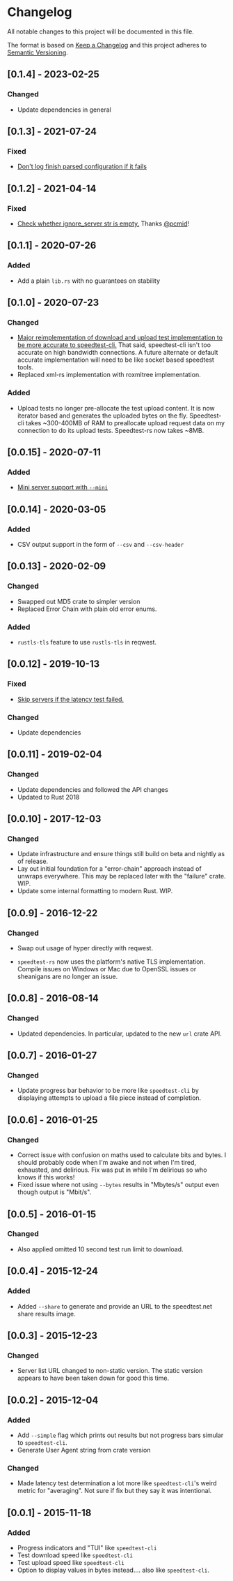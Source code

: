 # Changelog
All notable changes to this project will be documented in this file.

The format is based on [Keep a Changelog](http://keepachangelog.com/en/1.0.0/)
and this project adheres to [Semantic Versioning](http://semver.org/spec/v2.0.0.html).

## [0.1.4] - 2023-02-25

### Changed

- Update dependencies in general

## [0.1.3] - 2021-07-24
### Fixed
- [Don't log finish parsed configuration if it fails](https://github.com/nelsonjchen/speedtest-rs/pull/84)

## [0.1.2] - 2021-04-14
### Fixed
- [Check whether ignore_server str is empty.](https://github.com/nelsonjchen/speedtest-rs/pull/78) Thanks [@pcmid](https://github.com/pcmid)!

## [0.1.1] - 2020-07-26
### Added
- Add a plain `lib.rs` with no guarantees on stability

## [0.1.0] - 2020-07-23
### Changed
- [Major reimplementation of download and upload test implementation to be more accurate to speedtest-cli.](https://github.com/nelsonjchen/speedtest-rs/pull/74)
  That said, speedtest-cli isn't too accurate on high bandwidth connections.
  A future alternate or default accurate implementation will need to be like socket based speedtest tools.
- Replaced xml-rs implementation with roxmltree implementation.

### Added
- Upload tests no longer pre-allocate the test upload content. It is now iterator based and generates the uploaded bytes on the fly.
  Speedtest-cli takes ~300-400MB of RAM to preallocate upload request data on my connection to do its upload tests.
  Speedtest-rs now takes ~8MB.

## [0.0.15] - 2020-07-11
### Added
- [Mini server support with `--mini`](https://github.com/nelsonjchen/speedtest-rs/pull/72)

## [0.0.14] - 2020-03-05
### Added
- CSV output support in the form of `--csv` and `--csv-header`

## [0.0.13] - 2020-02-09
### Changed
- Swapped out MD5 crate to simpler version
- Replaced Error Chain with plain old error enums.

### Added
- `rustls-tls` feature to use `rustls-tls` in reqwest.

## [0.0.12] - 2019-10-13
### Fixed
- [Skip servers if the latency test failed.](https://github.com/nelsonjchen/speedtest-rs/pull/22)
### Changed
- Update dependencies

## [0.0.11] - 2019-02-04
### Changed
- Update dependencies and followed the API changes
- Updated to Rust 2018

## [0.0.10] - 2017-12-03
### Changed
- Update infrastructure and ensure things still build on beta and nightly as of
  release.
- Lay out initial foundation for a "error-chain" approach instead of unwraps
  everywhere. This may be replaced later with the "failure" crate. WIP.
- Update some internal formatting to modern Rust. WIP.

## [0.0.9] - 2016-12-22
### Changed
- Swap out usage of hyper directly with reqwest.

- `speedtest-rs` now uses the platform's native TLS implementation. Compile
  issues on Windows or Mac due to OpenSSL issues or sheanigans are no
  longer an issue.

## [0.0.8] - 2016-08-14

### Changed

- Updated dependencies. In particular, updated to the new `url` crate API.

## [0.0.7] - 2016-01-27

### Changed

- Update progress bar behavior to be more like `speedtest-cli` by displaying
  attempts to upload a file piece instead of completion.

## [0.0.6] - 2016-01-25

### Changed

- Correct issue with confusion on maths used to calculate bits and bytes. I
  should probably code when I'm awake and not when I'm tired, exhausted, and
  delirious. Fix was put in while I'm delirious so who knows if this works!
- Fixed issue where not using `--bytes` results in "Mbytes/s" output even
  though output is "Mbit/s".

## [0.0.5] - 2016-01-15

### Changed

- Also applied omitted 10 second test run limit to download.

## [0.0.4] - 2015-12-24

### Added

- Added `--share` to generate and provide an URL to the speedtest.net share
  results image.

## [0.0.3] - 2015-12-23

### Changed

- Server list URL changed to non-static version. The static version appears to
  have been taken down for good this time.


## [0.0.2] - 2015-12-04

### Added

- Add `--simple` flag which prints out results but not progress bars simular to
  `speedtest-cli`.
- Generate User Agent string from crate version

### Changed
- Made latency test determination a lot more like `speedtest-cli`'s weird
  metric for "averaging". Not sure if fix but they say it was intentional.


## [0.0.1] - 2015-11-18

### Added

- Progress indicators and "TUI" like `speedtest-cli`
- Test download speed like `speedtest-cli`
- Test upload speed like `speedtest-cli`
- Option to display values in bytes instead.... also like `speedtest-cli`.
